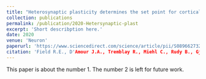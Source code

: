```yaml
---
title: "Heterosynaptic plasticity determines the set point for cortical excitatory-inhibitory balance"
collection: publications
permalink: /publication/2020-Hetersynaptic-plast
excerpt: 'Short describption here.'
date: 2020
venue: 'Neuron'
paperurl: 'https://www.sciencedirect.com/science/article/pii/S0896627320301884'
citation: 'Field R.E., D'Amour J.A., Tremblay R., Miehl C., Rudy B., Gjorgjieva J., Froemke R.C. (2020). &quot;Heterosynaptic plasticity determines the set point for cortical excitatory-inhibitory balance&quot; <i>Neuron 1</i>. 5:842-854.e4.'
---
```

This paper is about the number 1. The number 2 is left for future work.
